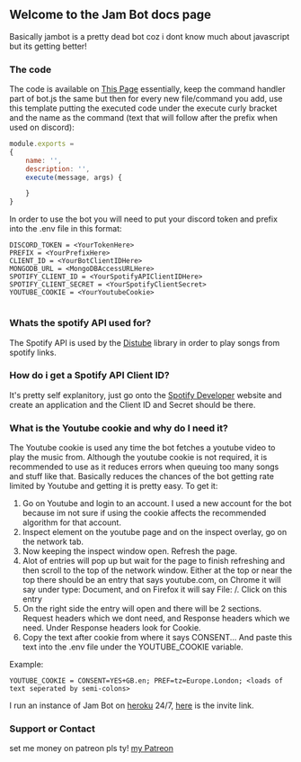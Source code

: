 ## Welcome to the Jam Bot docs page

Basically jambot is a pretty dead bot coz i dont know much about javascript but its getting better! 

### The code

The code is available on [This Page](https://github.com/Jamieplayz29/currentjambot) essentially, keep the command handler part of bot.js the same but then for every new file/command you add, use this template putting the executed code under the execute curly bracket and the name as the command (text that will follow after the prefix when used on discord):

```javascript
module.exports =
{
    name: '',
    description: '',
    execute(message, args) {

    }      
} 
```
In order to use the bot you will need to put your discord token and prefix into the .env file in this format:

```
DISCORD_TOKEN = <YourTokenHere>
PREFIX = <YourPrefixHere>
CLIENT_ID = <YourBotClientIDHere>
MONGODB_URL = <MongoDBAccessURLHere>
SPOTIFY_CLIENT_ID = <YourSpotifyAPIClientIDHere>
SPOTIFY_CLIENT_SECRET = <YourSpotifyClientSecret>
YOUTUBE_COOKIE = <YourYoutubeCookie>


```

### Whats the spotify API used for?

The Spotify API is used by the [Distube](https://distube.js.org/#/) library in order to play songs from spotify links.

### How do i get a Spotify API Client ID?
It's pretty self explanitory, just go onto the [Spotify Developer](https://developer.spotify.com/) website and create an application and the Client ID and Secret should be there.

### What is the Youtube cookie and why do I need it?
The Youtube cookie is used any time the bot fetches a youtube video to play the music from. Although the youtube cookie is not required, it is recommended to use as it reduces errors when queuing too many songs and stuff like that. Basically reduces the chances of the bot getting rate limited by Youtube and getting it is pretty easy.
To get it:
1. Go on Youtube and login to an account. I used a new account for the bot because im not sure if using the cookie affects the recommended algorithm for that account.
2. Inspect element on the youtube page and on the inspect overlay, go on the network tab.
3. Now keeping the inspect window open. Refresh the page.
4. Alot of entries will pop up but wait for the page to finish refreshing and then scroll to the top of the network window. Either at the top or near the top there should be an entry that says youtube.com, on Chrome it will say under type: Document, and on Firefox it will say File: /. Click on this entry
5. On the right side the entry will open and there will be 2 sections. Request headers which we dont need, and Response headers which we need. Under Response headers look for Cookie.
6. Copy the text after cookie from where it says CONSENT... And paste this text into the .env file under the YOUTUBE_COOKIE variable.

Example:
```
YOUTUBE_COOKIE = CONSENT=YES+GB.en; PREF=tz=Europe.London; <loads of text seperated by semi-colons>
```


I run an instance of Jam Bot on [heroku](https://www.heroku.com/) 24/7, [here](https://discord.com/api/oauth2/authorize?client_id=709026936919293984&permissions=0&scope=bot%20applications.commands) is the invite link.




### Support or Contact

set me money on patreon pls ty! [my Patreon](https://www.patreon.com/jambot29)
